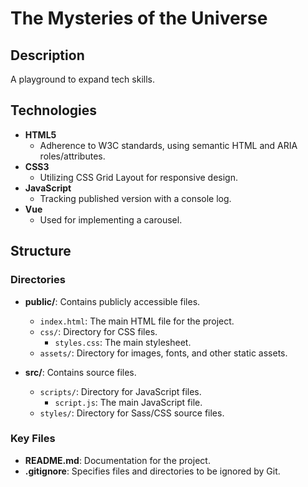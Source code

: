 # The Mysteries of the Universe

## Description

A playground to expand tech skills.

## Technologies

- **HTML5**
  - Adherence to W3C standards, using semantic HTML and ARIA roles/attributes.
- **CSS3**
  - Utilizing CSS Grid Layout for responsive design.
- **JavaScript**
  - Tracking published version with a console log.
- **Vue**
  - Used for implementing a carousel.

## Structure

### Directories

- **public/**: Contains publicly accessible files.

  - `index.html`: The main HTML file for the project.
  - `css/`: Directory for CSS files.
    - `styles.css`: The main stylesheet.
  - `assets/`: Directory for images, fonts, and other static assets.

- **src/**: Contains source files.
  - `scripts/`: Directory for JavaScript files.
    - `script.js`: The main JavaScript file.
  - `styles/`: Directory for Sass/CSS source files.

### Key Files

- **README.md**: Documentation for the project.
- **.gitignore**: Specifies files and directories to be ignored by Git.
